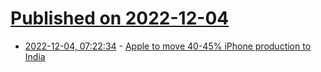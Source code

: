 # [Published on 2022-12-04](index.md)

* [2022-12-04, 07:22:34](https://news.ycombinator.com/item?id=33851406) - [Apple to move 40-45% iPhone production to India](https://www.wsj.com/articles/apple-china-factory-protests-foxconn-manufacturing-production-supply-chain-11670023099)
